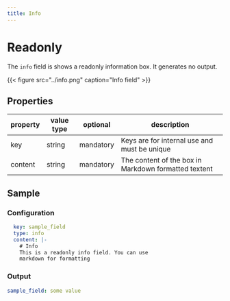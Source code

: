 ```yaml
---
title: Info
---
```


# Readonly

The `info` field is shows a readonly information box. It generates no output.

{{< figure src="../info.png" caption="Info field" >}}

## Properties

| property | value type | optional  | description                                          |
|----------|------------|-----------|------------------------------------------------------|
| key      | string     | mandatory | Keys are for internal use and must be unique         |
| content  | string     | mandatory | The content of the box in Markdown formatted textent |


## Sample

### Configuration

```yaml
  key: sample_field
  type: info
  content: |-
    # Info
    This is a readonly info field. You can use
    markdown for formatting
```

### Output

```yaml
sample_field: some value
```

